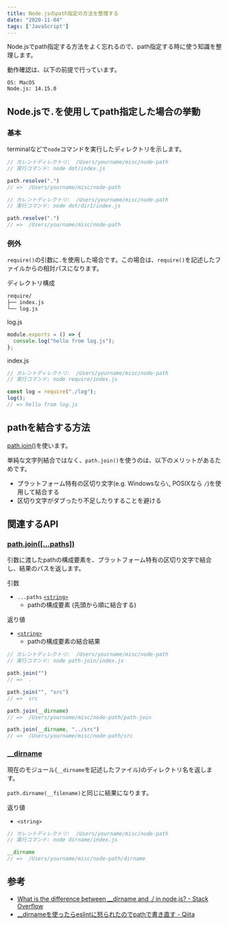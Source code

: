 ```yaml
---
title: Node.jsのpath指定の方法を整理する
date: "2020-11-04"
tags: ['JavaScript']
---
```


Node.jsでpath指定する方法をよく忘れるので、path指定する時に使う知識を整理します。

動作確認は、以下の前提で行っています。

```
OS: MacOS
Node.js: 14.15.0
```

## Node.jsで`.`を使用してpath指定した場合の挙動

### 基本
terminalなどで`node`コマンドを実行したディレクトリを示します。

```js
// カレントディレクトリ:  /Users/yourname/misc/node-path
// 実行コマンド: node dot/index.js

path.resolve(".")
// =>  /Users/yourname/misc/node-path
```

```js
// カレントディレクトリ:  /Users/yourname/misc/node-path
// 実行コマンド: node dot/dir1/index.js

path.resolve(".")
// =>  /Users/yourname/misc/node-path
```

### 例外
`require()`の引数に`.`を使用した場合です。この場合は、`require()`を記述したファイルからの相対パスになります。

ディレクトリ構成

```sh
require/
├── index.js
└── log.js
```

log.js

```js
module.exports = () => {
  console.log("hello from log.js");
};
```

index.js

```js
// カレントディレクトリ:  /Users/yourname/misc/node-path
// 実行コマンド: node require/index.js

const log = require("./log");
log();
// => hello from log.js
```


## pathを結合する方法
[path.join()](https://nodejs.org/api/path.html#path_path_join_paths)を使います。

単純な文字列結合ではなく、`path.join()`を使うのは、以下のメリットがあるためです。
- プラットフォーム特有の区切り文字(e.g. Windowsなら`\`, POSIXなら `/`)を使用して結合する
- 区切り文字がダブったり不足したりすることを避ける

## 関連するAPI

### [path.join([...paths])](https://nodejs.org/api/path.html#path_path_join_paths)

引数に渡したpathの構成要素を、プラットフォーム特有の区切り文字で結合し、結果のパスを返します。

引数

- `...paths` [`<string>`](https://developer.mozilla.org/en-US/docs/Web/JavaScript/Data_structures#String_type)
    - pathの構成要素 (先頭から順に結合する)

返り値

- [`<string>`](https://developer.mozilla.org/en-US/docs/Web/JavaScript/Data_structures#String_type)
    - pathの構成要素の結合結果

```js
// カレントディレクトリ:  /Users/yourname/misc/node-path
// 実行コマンド: node path-join/index.js

path.join("")
// =>  .

path.join("", "src")
// =>  src

path.join(__dirname)
// =>  /Users/yourname/misc/node-path/path-join

path.join(__dirname, "../src")
// =>  /Users/yourname/misc/node-path/src

```

### [__dirname](https://nodejs.org/api/modules.html#modules_dirname)

現在のモジュール(`__dirname`を記述したファイル)のディレクトリ名を返します。

`path.dirname(__filename)`と同じに結果になります。

返り値

- `<string>`

```js
// カレントディレクトリ:  /Users/yourname/misc/node-path
// 実行コマンド: node dirname/index.js

__dirname
// =>  /Users/yourname/misc/node-path/dirname
```

## 参考
- [What is the difference between __dirname and ./ in node.js? - Stack Overflow](https://stackoverflow.com/questions/8131344/what-is-the-difference-between-dirname-and-in-node-js)
- [__dirnameを使ったらeslintに怒られたのでpathで書き直す - Qiita](https://qiita.com/tanaka0325/items/60bebc8076289ea07917#comment-6b4b753da6f2be89e297)
